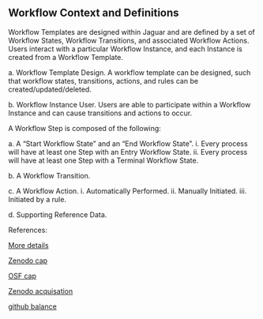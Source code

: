 ## Workflow Context and Definitions
   
Workflow Templates are designed within Jaguar and are defined by a set of Workflow States, Workflow Transitions, and associated Workflow Actions. Users interact with a particular Workflow Instance, and each Instance is created from a Workflow Template.

a.	Workflow Template Design. A workflow template can be designed, such that workflow states, transitions, actions, and rules can be created/updated/deleted.

b.	Workflow Instance User. Users are able to participate within a Workflow Instance and can cause transitions and actions to occur.

A Workflow Step is composed of the following: 

a.	A “Start Workflow State” and an “End Workflow State”.
i.	Every process will have at least one Step with an Entry Workflow State.
ii.	Every process will have at least one Step with a Terminal Workflow State.

b.	A Workflow Transition.

c.	A Workflow Action.
i.	Automatically Performed.
ii.	Manually Initiated.
iii.	Initiated by a rule.

d.	Supporting Reference Data.




References:
   
   
[More details](./IrCap-30.pdf) 
   
[Zenodo cap](https://zenodo.org/record/6493279/files/Zenodo-IrCap.pdf)
   
[OSF cap](https://osf.io/kvbyz/download)

[Zenodo acquisation](https://zenodo.org/record/6547140)

[github balance](https://github.com/cfrm17/BalanceSheetRisk)


